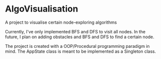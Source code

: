# AlgoVisualisation
A project to visualise certain node-exploring algorithms

Currently, I've only implemented BFS and DFS to visit all nodes. In the future, I plan on adding obstacles and BFS and DFS to find a certain node.

The project is created with a OOP/Procedural programming paradigm in mind. The AppState class is meant to be implemented as a Singleton class.

